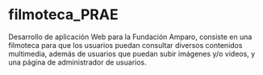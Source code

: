 # filmoteca_PRAE
Desarrollo de aplicación Web para la Fundación Amparo, consiste en una filmoteca para que los usuarios puedan consultar diversos contenidos multimedia, además de usuarios que puedan subir imágenes y/o videos, y una página de administrador de usuarios.
